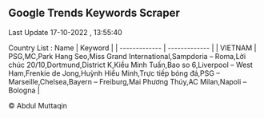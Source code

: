 

## Google Trends Keywords Scraper 
 
Last Update 17-10-2022 , 13:55:40

Country List :
 Name  | Keyword |
| ------------- | ------------- |
| VIETNAM | PSG,MC,Park Hang Seo,Miss Grand International,Sampdoria – Roma,Lời chúc 20/10,Dortmund,District K,Kiều Minh Tuấn,Bao so 6,Liverpool – West Ham,Frenkie de Jong,Huỳnh Hiểu Minh,Trực tiếp bóng đá,PSG – Marseille,Chelsea,Bayern – Freiburg,Mai Phương Thúy,AC Milan,Napoli – Bologna |



© Abdul Muttaqin 
